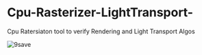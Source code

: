 # Cpu-Rasterizer-LightTransport-
Cpu Ratersiaton tool to verify Rendering and Light Transport Algos

![9save](https://user-images.githubusercontent.com/17414730/96547874-74f77400-12ca-11eb-9b92-d97175f049e0.jpeg)
